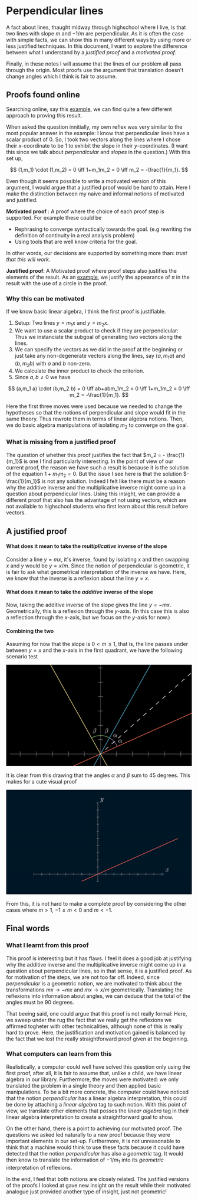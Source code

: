 

Perpendicular lines
=====
A fact about lines, thaught midway through highschool where I live, is that two lines with slope $m$ and $-1/m$ are perpendicular. As it is often the case with simple facts, we can show this in many different ways by using more or less justified techniques. In this document, I want to explore the difference between what I understand by a *justified proof* and a *motivated proof*.

Finally, in these notes I will assume that the lines of our problem all pass through the origin. Most proofs use the argument that translation doesn't change angles which I think is fair to assume.

## Proofs found online
Searching online, say this [example](https://math.stackexchange.com/questions/519620/explain-why-perpendicular-lines-have-negative-reciprocal-slopes), we can find quite a few different approach to proving this result. 

When asked the question innitially, my own reflex was very similar to the most popular answer in the example: I know that perpendicular lines have a scalar product of $0$. So, I took two vectors along the lines where I chose their $x$-coordinate to be $1$ to exhibit the slope in their $y$-coordinates. (I want this since we talk about *perpendicular* and *slopes* in the question.) With this set up, 

$$ (1,m_1) \cdot (1,m_2) = 0 \iff 1+m_1m_2 = 0 \iff m_2 = -\frac{1}{m_1}. $$

Even though it seems possible to write a motivated version of this argument, I would argue that a justified proof would be hard to attain. Here I make the distinction between my naive and informal notions of motivated and justified.

**Motivated proof** : A proof where the choice of each proof step is supported. For example these could be
- Rephrasing to converge syntactically towards the goal. (e.g rewriting the definition of continuity in a real analysis problem)
- Using tools that are well know criteria for the goal.

In other words, our decisions are supported by something more than: *trust that this will work*.

**Justified proof**: A Motivated proof where proof steps also justifies the elements of the result.
As an [example](https://www.youtube.com/watch?v=8GPy_UMV-08), we justify the appearance of $\pi$ in the result with the use of a circle in the proof.  

### Why this can be motivated
If we know basic linear algebra, I think the first proof is justifiable.

1. Setup: Two lines $y=m_1 x$ and $y = m_2 x$.
2. We want to use a scalar product to check if they are perpendicular: Thus we instanciate the subgoal of generating two vectors along the lines.
3. We can specify the vectors as we did in the proof at the beginning or just take any non-degenerate vectors along the lines, say $(a,m_1 a)$ and $(b,m_2 b)$ with $a$ and $b$ non-zero.
4. We calculate the inner product to check the criterion.
5. Since $a,b \neq 0$ we have

$$ (a,m_1 a) \cdot (b,m_2 b) = 0 \iff ab+abm_1m_2 = 0 \iff 1+m_1m_2 = 0 \iff m_2 = -\frac{1}{m_1}. $$

Here the first three moves were used because we needed to change the hypotheses so that the notions of perpendicular and slope would fit in the same theory. Thus rewrote them in terms of linear algebra notions.
Then, we do basic algebra manipulations of isolating $m_2$ to converge on the goal.

### What is missing from a justified proof
The question of whether this proof justifies the fact that  $m_2 = - \frac{1}{m_1}$ is one I find particularly interesting. In the point of view of our current proof, the reason we have such a result is because it is the solution of the equation $1+m_1m_2 = 0$. But the issue I see here is that the solution $-\frac{1}{m_1}$ is not any solution. Indeed I felt like there must be a reason why the additive inverse and the multiplicative inverse might come up in a question about perpendicular lines. Using this insight, we can provide a different proof that also has the advantage of not using vectors, which are not available to highschool students who first learn about this result before vectors.

## A justified proof

#### What does it mean to take the *multiplicative* inverse of the slope 
Consider a line $y = mx$, it's inverse, found by isolating x and then swapping $x$ and $y$ would be $y=x/m$. Since the notion of perpendicular is geometric, it is fair to ask what geometrical interpretation of the inverse we have. Here, we know that the inverse is a reflexion about the line $y=x$.  

#### What does it mean to take the *additive* inverse of the slope 
Now, taking the additive inverse of the slope gives the line $y=-mx$. Geometrically, this is a reflexion through the $y$-axis. (In this case this is also a reflection through the $x$-axis, but we focus on the $y$-axis for now.)

#### Combining the two
Assuming for now that the slope is $0 < m \leq 1$, that is, the line passes under between $y=x$ and the $x$-axis in the first quadrant, we have the following scenario test

<img src="https://github.com/Louddy/louddy.github.io/blob/master/perp_slope_0_m_1.png" alt="drawing" width="600"/>

It is clear from this drawing that the angles $\alpha$ and $\beta$ sum to $45$ degrees. This makes for a cute visual proof
 
![animation](https://github.com/Louddy/louddy.github.io/blob/master/images/graph_final_gif.gif)

From this, it is not hard to make a complete proof by considering the other cases where $m>1$,  $-1 \leq  m < 0$  and $m<-1$.

## Final words

### What I learnt from this proof

This proof is interesting but it has flaws. I feel it does a good job at justifying why the additive inverse and the multiplicative inverse might come up in a question about perpendicular lines, so in that sense, it is a justified proof. As for motivation of the steps, we are not too far off. Indeed, since *perpendicular* is a geometric notion, we are motivated to think about the transformations $mx \to -mx$ and $mx \to x/m$ geometrically. Translating the reflexions into information about angles, we can deduce that the total of the angles must be $90$ degrees.

That beeing said, one could argue that this proof is not really formal: Here, we sweep under the rug the fact that we really get the reflexions we affirmed togheter with other technicalities, although none of this is really hard to prove. Here, the justification and motivation gained is balanced by the fact that we lost the really straightforward proof given at the beginning.

### What computers can learn from this

Realistically, a computer could well have solved this question only using the first proof, after all, it is fair to assume that, unlike a child, we have linear algebra in our library. Furthermore, the moves were motivated: we only translated the problem in a single theory and then applied basic manipulations. To be a bit more concrete, the computer could have noticed that the notion *perpendicular* has a linear algebra interpretation, this could be done by attaching a *linear algebra* tag to such notion. With this point of view, we translate other elements that posses the *linear algebra* tag in their linear algebra interpretation to create a straightforward goal to show.

On the other hand, there is a point to achieving our motivated proof. The questions we asked led naturally to a new proof because they were important elements in our set-up. Furthermore, it is not unreasonable to think that a machine would think to use these facts because it could have detected that the notion *perpendicular* has also a *geometric* tag. It would then know to translate the information of $-1/m_1$ into its *geometric* interpretation of reflexions.

In the end, I feel that both notions are closely related. The justified versions of the proofs I looked at gave new insight on the result while their motivated analogue just provided another type of insight, just not geometric!




